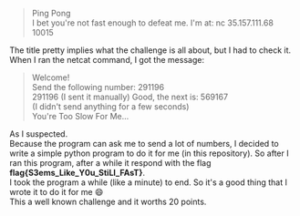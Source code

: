 > Ping Pong  
> I bet you're not fast enough to defeat me. I'm at: nc 35.157.111.68 10015  

The title pretty implies what the challenge is all about, but I had to check it.   
When I ran the netcat command, I got the message:  
> Welcome!  
> Send the following number: 291196  
> 291196 (I sent it manually)
> Good, the next is: 569167   
> (I didn't send anything for a few seconds)   
> You're Too Slow For Me...   

As I suspected.   
Because the program can ask me to send a lot of numbers, I decided to write a simple python program to do it for me (in this repository).
So after I ran this program, after a while it respond with the flag **flag{S3ems_Like_Y0u_StiLl_FAsT}**.   
I took the program a while (like a minute) to end. So it's a good thing that I wrote it to do it for me :smile:   
This a well known challenge and it worths 20 points.
